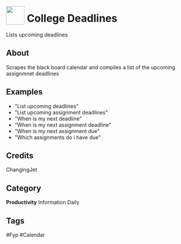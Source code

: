 # <img src="https://raw.githack.com/FortAwesome/Font-Awesome/master/svgs/solid/calendar.svg" card_color="#40DBB0" width="50" height="50" style="vertical-align:bottom"/> College Deadlines
Lists upcoming deadlines

## About
Scrapes the black board calendar and compiles a list of the upcoming assignmnet deadlines

## Examples
* "List upcoming deadlines"
* "List upcoming assignment deadlines"
* "When is my next deadline"
* "When is my next assignment deadline"
* "When is my next assignment due"
* "Which assignments do i have due"

## Credits
ChangingJet

## Category
**Productivity**
Information
Daily

## Tags
#Fyp
#Calendar

